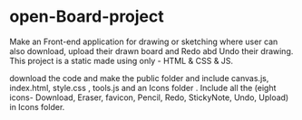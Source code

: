 # open-Board-project
Make  an Front-end application for drawing or sketching where user can also download, upload their drawn board and Redo abd Undo their drawing. This project is a static made using only - HTML & CSS & JS.

download the code and make the public folder and include canvas.js, index.html, style.css , tools.js and an Icons folder . 
Include all the (eight icons-  Download, Eraser, favicon, Pencil, Redo, StickyNote, Undo, Upload) in Icons folder. 
